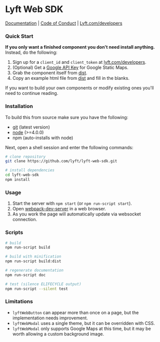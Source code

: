 # Lyft Web SDK

[Documentation](https://github.com/lyft/lyft-web-sdk/blob/master/doc/README.md)
 | [Code of Conduct](https://github.com/lyft/lyft-web-sdk/blob/master/CODE_OF_CONDUCT.md)
 | [Lyft.com/developers](https://www.lyft.com/developers)

### Quick Start

**If you only want a finished component you don't need install anything.** Instead, do the following:

1. Sign up for a `client_id` and `client_token` at [lyft.com/developers](https://www.lyft.com/developers).
2. (Optional) Get a [Google API Key](https://developers.google.com/maps/documentation/static-maps/) for Google Static Maps.
3. Grab the component itself from [dist](https://github.com/lyft/lyft-web-sdk/blob/master/dist).
4. Copy an example html file from [dist](https://github.com/lyft/lyft-web-sdk/blob/master/dist) and fill in the blanks.

If you want to build your own components or modify existing ones you'll need to continue reading.

### Installation

To build this from source make sure you have the following:
- [git](https://git-scm.com/downloads) (latest version)
- [node](https://nodejs.org) (>=4.0.0)
- npm (auto-installs with node)

Next, open a shell session and enter the following commands:
```bash
# clone repository
git clone https://github.com/lyft/lyft-web-sdk.git

# install dependencies
cd lyft-web-sdk
npm install
```

### Usage

1. Start the server with `npm start` (or `npm run-script start`).
2. Open [webpack-dev-server](http://localhost:8080/webpack-dev-server/) in a web browser.
3. As you work the page will automatically update via websocket connection.

### Scripts
```bash
# build
npm run-script build

# build with minification
npm run-script build:dist

# regenerate documentation
npm run-script doc

# test (silence ELIFECYCLE output)
npm run-script --silent test
```

### Limitations
- `lyftWebButton` can appear more than once on a page, but the implementation needs improvement.
- `lyftWebModal` uses a single theme, but it can be overridden with CSS.
- `lyftWebModal` only supports Google Maps at this time, but it may be worth allowing a custom background image.
